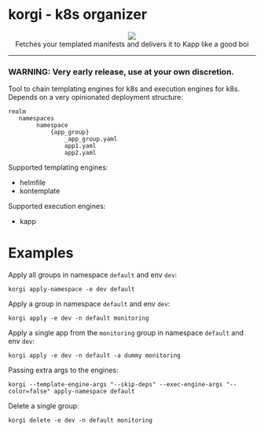# korgi - k8s organizer 

<p align="center">
  <img src="https://emojis.slackmojis.com/emojis/images/1488330086/1793/party-corgi.gif?1488330086">
   </br>
   Fetches your templated manifests and delivers it to Kapp like a good boi
</p>

---

### WARNING: Very early release, use at your own discretion.

Tool to chain templating engines for k8s and execution engines for k8s. Depends on a very opinionated deployment structure:
```
realm
   namespaces
        namespace
            {app_group}
                _app_group.yaml
                app1.yaml
                app2.yaml
```
Supported templating engines:
- helmfile
- kontemplate

Supported execution engines:
- kapp

# Examples

Apply all groups in namespace `default` and env `dev`:

```
korgi apply-namespace -e dev default
```


Apply a group in namespace `default` and env `dev`:

```
korgi apply -e dev -n default monitoring
```

Apply a single app from the `monitoring` group in namespace `default` and env `dev`:

```
korgi apply -e dev -n default -a dummy monitoring
```

Passing extra args to the engines:

```
korgi --template-engine-args "--skip-deps" --exec-engine-args "--color=false" apply-namespace default
```

Delete a single group:

```
korgi delete -e dev -n default monitoring
```
